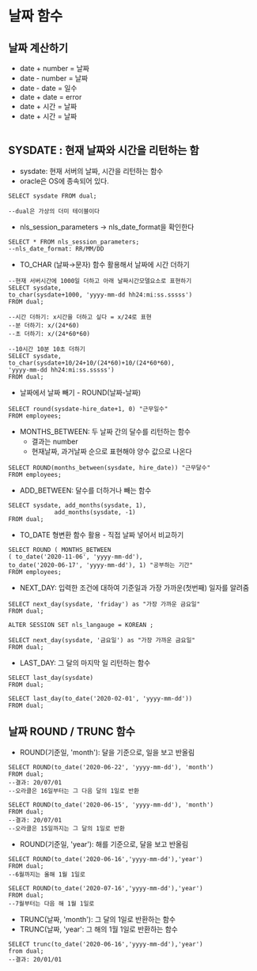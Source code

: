 # 날짜 함수

## 날짜 계산하기

* date + number = 날짜
* date - number = 날짜
* date - date = 일수
* date + date = error
* date + 시간 = 날짜
* date + 시간 = 날짜

```text

```

## SYSDATE : 현재 날짜와 시간을 리턴하는 함

* sysdate: 현재 서버의 날짜, 시간을 리턴하는 함수
* oracle은 OS에 종속되어 있다.

```text
SELECT sysdate FROM dual;

--dual은 가상의 더미 테이블이다
```

* nls\_session\_parameters → nls\_date\_format을 확인한다

```text
SELECT * FROM nls_session_parameters;
--nls_date_format: RR/MM/DD
```

* TO\_CHAR \(날짜→문자\) 함수 활용해서 날짜에 시간 더하기

```text
--현재 서버시간에 1000일 더하고 아래 날짜시간모델요소로 표현하기
SELECT sysdate, 
to_char(sysdate+1000, 'yyyy-mm-dd hh24:mi:ss.sssss')
FROM dual; 

--시간 더하기: x시간을 더하고 싶다 = x/24로 표현 
--분 더하기: x/(24*60)
--초 더하기: x/(24*60*60) 

--10시간 10분 10초 더하기
SELECT sysdate, 
to_char(sysdate+10/24+10/(24*60)+10/(24*60*60), 
'yyyy-mm-dd hh24:mi:ss.sssss')
FROM dual;
```

* 날짜에서 날짜 빼기 - ROUND\(날짜-날짜\)

```text
SELECT round(sysdate-hire_date+1, 0) "근무일수"
FROM employees;
```

* MONTHS\_BETWEEN: 두 날짜 간의 달수를 리턴하는 함수
  * 결과는 number
  * 현재날짜, 과거날짜 순으로 표현해야 양수 값으로 나온다

```text
SELECT ROUND(months_between(sysdate, hire_date)) "근무달수"
FROM employees;
```

* ADD\_BETWEEN: 달수를 더하거나 빼는 함수

```text
SELECT sysdate, add_months(sysdate, 1),
             add_months(sysdate, -1) 
FROM dual;
```

* TO\_DATE 형변환 함수 활용 - 직접 날짜 넣어서 비교하기

```text
SELECT ROUND ( MONTHS_BETWEEN
( to_date('2020-11-06', 'yyyy-mm-dd'), 
to_date('2020-06-17', 'yyyy-mm-dd'), 1) "공부하는 기간"
FROM employees;
```

* NEXT\_DAY: 입력한 조건에 대하여 기준일과 가장 가까운\(첫번째\) 일자를 알려줌

```text
SELECT next_day(sysdate, 'friday') as "가장 가까운 금요일"
FROM dual;

ALTER SESSION SET nls_langauge = KOREAN ;

SELECT next_day(sysdate, '금요일') as "가장 가까운 금요일"
FROM dual;
```

* LAST\_DAY: 그 달의 마지막 일 리턴하는 함수

```text
SELECT last_day(sysdate) 
FROM dual;

SELECT last_day(to_date('2020-02-01', 'yyyy-mm-dd'))
FROM dual;
```

## 날짜 ROUND / TRUNC 함수

* ROUND\(기준일, 'month'\): 달을 기준으로, 일을 보고 반올림

```text
SELECT ROUND(to_date('2020-06-22', 'yyyy-mm-dd'), 'month') 
FROM dual; 
--결과: 20/07/01
--오라클은 16일부터는 그 다음 달의 1일로 반환

SELECT ROUND(to_date('2020-06-15', 'yyyy-mm-dd'), 'month') 
FROM dual; 
--결과: 20/07/01
--오라클은 15일까지는 그 달의 1일로 반환
```

* ROUND\(기준일, 'year'\): 해를 기준으로, 달을 보고 반올림

```text
SELECT ROUND(to_date('2020-06-16','yyyy-mm-dd'),'year')
FROM dual;
--6월까지는 올해 1월 1일로 

SELECT ROUND(to_date('2020-07-16','yyyy-mm-dd'),'year')
FROM dual;
--7월부터는 다음 해 1월 1일로
```

* TRUNC\(날짜, 'month'\): 그 달의 1일로 반환하는 함수
* TRUNC\(날짜, 'year': 그 해의 1월 1일로 반환하는 함수

```text
SELECT trunc(to_date('2020-06-16','yyyy-mm-dd'),'year')
from dual;
--결과: 20/01/01
```

